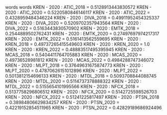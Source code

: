 words
words
KREN - 2020 : ATIC_2018 = 0.5128913443830572
KREN - 2020 : ATIC_2020 = 0.5220580846146117
KREN - 2020 : ATIC_2022 = 0.4328959484346224
KREN - 2020 : DIVA_2018 = 0.49911952454325337
KREN - 2020 : DIVA_2020 = 0.5209702357943564
KREN - 2020 : DIVA_2022 = 0.5163443830570902
KREN - 2020 : EMTK_2018 = 0.2544889502762431
KREN - 2020 : EMTK_2020 = 0.27497697974217317
KREN - 2020 : EMTK_2022 = 0.5161413562559695
KREN - 2020 : KREN_2018 = 0.49737265415549603
KREN - 2020 : KREN_2020 = 1.0
KREN - 2020 : KREN_2022 = 0.48883517495395945
KREN - 2020 : MCAS_2018 = 0.5404411764705883
KREN - 2020 : MCAS_2020 = 0.49736528981812
KREN - 2020 : MCAS_2022 = 0.4984288747346072
KREN - 2020 : MLPT_2018 = 0.37649631675874773
KREN - 2020 : MLPT_2020 = 0.47870626151012896
KREN - 2020 : MLPT_2022 = 0.5013812154696133
KREN - 2020 : MTDL_2018 = 0.5093708844088745
KREN - 2020 : MTDL_2020 = 0.5114737378888322
KREN - 2020 : MTDL_2022 = 0.5155654101995566
KREN - 2020 : NFCX_2018 = 0.5137758296806512
KREN - 2020 : NFCX_2020 = 0.5142725598526703
KREN - 2020 : NFCX_2022 = 0.51241225817497
KREN - 2020 : PTSN_2018 = 0.38984806629834257
KREN - 2020 : PTSN_2020 = 0.42219152854511965
KREN - 2020 : PTSN_2022 = 0.42829189686924496

